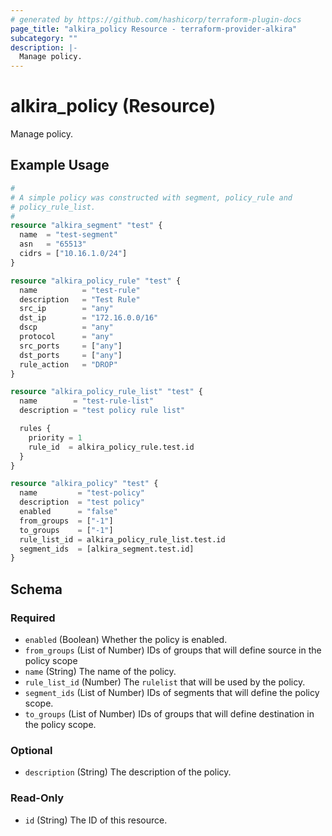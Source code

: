 ```yaml
---
# generated by https://github.com/hashicorp/terraform-plugin-docs
page_title: "alkira_policy Resource - terraform-provider-alkira"
subcategory: ""
description: |-
  Manage policy.
---
```


# alkira_policy (Resource)

Manage policy.

## Example Usage

```terraform
#
# A simple policy was constructed with segment, policy_rule and
# policy_rule_list.
#
resource "alkira_segment" "test" {
  name  = "test-segment"
  asn   = "65513"
  cidrs = ["10.16.1.0/24"]
}

resource "alkira_policy_rule" "test" {
  name          = "test-rule"
  description   = "Test Rule"
  src_ip        = "any"
  dst_ip        = "172.16.0.0/16"
  dscp          = "any"
  protocol      = "any"
  src_ports     = ["any"]
  dst_ports     = ["any"]
  rule_action   = "DROP"
}

resource "alkira_policy_rule_list" "test" {
  name        = "test-rule-list"
  description = "test policy rule list"

  rules {
    priority = 1
    rule_id  = alkira_policy_rule.test.id
  }
}

resource "alkira_policy" "test" {
  name         = "test-policy"
  description  = "test policy"
  enabled      = "false"
  from_groups  = ["-1"]
  to_groups    = ["-1"]
  rule_list_id = alkira_policy_rule_list.test.id
  segment_ids  = [alkira_segment.test.id]
}
```

<!-- schema generated by tfplugindocs -->
## Schema

### Required

- `enabled` (Boolean) Whether the policy is enabled.
- `from_groups` (List of Number) IDs of groups that will define source in the policy scope
- `name` (String) The name of the policy.
- `rule_list_id` (Number) The `rulelist` that will be used by the policy.
- `segment_ids` (List of Number) IDs of segments that will define the policy scope.
- `to_groups` (List of Number) IDs of groups that will define destination in the policy scope.

### Optional

- `description` (String) The description of the policy.

### Read-Only

- `id` (String) The ID of this resource.


